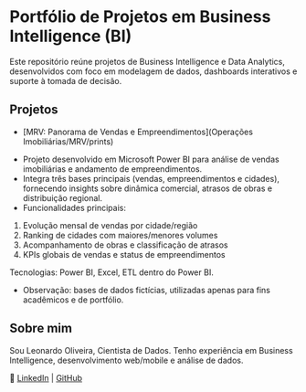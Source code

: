 # Portfólio de Projetos em Business Intelligence (BI)

Este repositório reúne projetos de Business Intelligence e Data Analytics, desenvolvidos com foco em modelagem de dados, dashboards interativos e suporte à tomada de decisão.

## Projetos

- [MRV: Panorama de Vendas e Empreendimentos](Operações Imobiliárias/MRV/prints)

* Projeto desenvolvido em Microsoft Power BI para análise de vendas imobiliárias e andamento de empreendimentos.
* Integra três bases principais (vendas, empreendimentos e cidades), fornecendo insights sobre dinâmica comercial, atrasos de obras e distribuição regional.
* Funcionalidades principais:

1) Evolução mensal de vendas por cidade/região
2) Ranking de cidades com maiores/menores volumes
3) Acompanhamento de obras e classificação de atrasos
4) KPIs globais de vendas e status de empreendimentos

Tecnologias: Power BI, Excel, ETL dentro do Power BI.

* Observação: bases de dados fictícias, utilizadas apenas para fins acadêmicos e de portfólio.

## Sobre mim
Sou Leonardo Oliveira, Cientista de Dados.
Tenho experiência em Business Intelligence, desenvolvimento web/mobile e análise de dados.

🔗 [LinkedIn](https://www.linkedin.com/in/leo-de-oliveira) | [GitHub](https://github.com/leonardooliveiraoficial)


